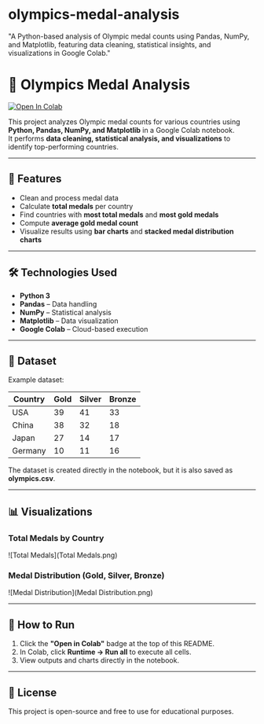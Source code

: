# olympics-medal-analysis
"A Python-based analysis of Olympic medal counts using Pandas, NumPy, and Matplotlib, featuring data cleaning, statistical insights, and visualizations in Google Colab."
# 🏅 Olympics Medal Analysis

[![Open In Colab](https://colab.research.google.com/assets/colab-badge.svg)](https://colab.research.google.com/github/your-username/olympics-analysis/blob/main/olympics_analysis.ipynb)

This project analyzes Olympic medal counts for various countries using **Python, Pandas, NumPy, and Matplotlib** in a Google Colab notebook.  
It performs **data cleaning, statistical analysis, and visualizations** to identify top-performing countries.

---

## 📌 Features
- Clean and process medal data
- Calculate **total medals** per country
- Find countries with **most total medals** and **most gold medals**
- Compute **average gold medal count**
- Visualize results using **bar charts** and **stacked medal distribution charts**

---

## 🛠 Technologies Used
- **Python 3**
- **Pandas** – Data handling
- **NumPy** – Statistical analysis
- **Matplotlib** – Data visualization
- **Google Colab** – Cloud-based execution

---

## 📂 Dataset
Example dataset:

| Country   | Gold | Silver | Bronze |
|-----------|------|--------|--------|
| USA       | 39   | 41     | 33     |
| China     | 38   | 32     | 18     |
| Japan     | 27   | 14     | 17     |
| Germany   | 10   | 11     | 16     |

The dataset is created directly in the notebook, but it is also saved as **olympics.csv**.

---

## 📊 Visualizations

### **Total Medals by Country**
![Total Medals](Total Medals.png)

### **Medal Distribution (Gold, Silver, Bronze)**
![Medal Distribution](Medal Distribution.png)

---

## 🚀 How to Run
1. Click the **"Open in Colab"** badge at the top of this README.
2. In Colab, click **Runtime → Run all** to execute all cells.
3. View outputs and charts directly in the notebook.

---

## 📜 License
This project is open-source and free to use for educational purposes.
